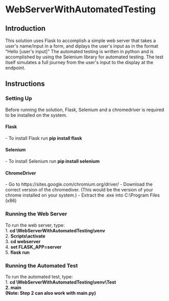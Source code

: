 <h1>WebServerWithAutomatedTesting</h1>
<h2>Introduction</h2>
This solution uses Flask to accomplish a simple web server that takes a user's name/input in a form, and diplays the user's input as in the format "Hello [user's input]"
The automated testing is written in python  and is accomplished by using the Selenium library for automated testing. The test itself simulates a full journey from the user's input to the display at the endpoint. 
<br>
<h2>Instructions</h2>
<h3>Setting Up</h3>
Before running the solution, Flask, Selenium and a chromedriver is required to be installed on the system. 
<h4>Flask</h4>
- To install Flask run <b>pip install flask</b>
<h4>Selenium</h4>
- To install Selenium run <b>pip install selenium</b>
<h4>ChromeDriver</h4>
- Go to https://sites.google.com/chromium.org/driver/
- Download the correct version of the chromediver. (This would be the version of your chrome installed on your system.)
- Extract the .exe into C:\Program Files (x86)

<h3>Running the Web Server</h3>
To run the web server, type:<br>
1. <b>cd \WebServerWithAutomatedTesting\venv</b><br>
2. <b>Scripts\activate</b><br>
3. <b>cd webserver</b><br>
4. <b>set FLASK_APP=server</b><br>
5. <b>flask run</b><br>

<h3>Running the Automated Test</h3>
To run the automated test, type:<br>
1. <b>cd \WebServerWithAutomatedTesting\venv\Test<b><br>
2. <b>main</b><br>
(Note: Step 2 can also work with <b>main.py</b>)
